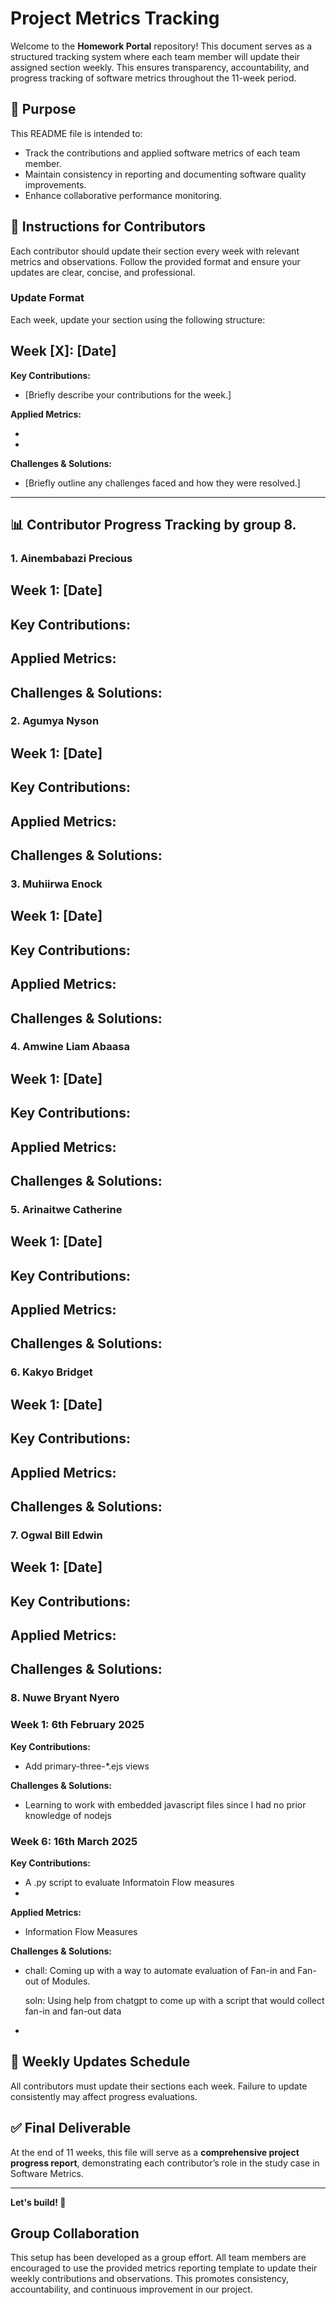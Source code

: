 # Project Metrics Tracking

Welcome to the **Homework Portal** repository! This document serves as a structured tracking system where each team member will update their assigned section weekly. This ensures transparency, accountability, and progress tracking of software metrics throughout the 11-week period.

## 📌 Purpose
This README file is intended to:
- Track the contributions and applied software metrics of each team member.
- Maintain consistency in reporting and documenting software quality improvements.
- Enhance collaborative performance monitoring.

## 📝 Instructions for Contributors
Each contributor should update their section every week with relevant metrics and observations. Follow the provided format and ensure your updates are clear, concise, and professional.

### **Update Format**
Each week, update your section using the following structure:

## Week [X]: [Date]
**Key Contributions:**
- [Briefly describe your contributions for the week.]

**Applied Metrics:**
- [Metric Name]: [Value/Observation]
- [Metric Name]: [Value/Observation]

**Challenges & Solutions:**
- [Briefly outline any challenges faced and how they were resolved.]

---

## 📊 Contributor Progress Tracking by group 8.

### 1. Ainembabazi Precious

## Week 1: [Date]
**Key Contributions:**
- 
**Applied Metrics:**
- 
**Challenges & Solutions:**
- 


### 2. Agumya Nyson 

## Week 1: [Date]
**Key Contributions:**
- 
**Applied Metrics:**
- 
**Challenges & Solutions:**
- 


### 3. Muhiirwa Enock 

## Week 1: [Date]
**Key Contributions:**
- 
**Applied Metrics:**
- 
**Challenges & Solutions:**
- 


### 4. Amwine Liam Abaasa

## Week 1: [Date]
**Key Contributions:**
- 
**Applied Metrics:**
- 
**Challenges & Solutions:**
- 


### 5. Arinaitwe Catherine

## Week 1: [Date]
**Key Contributions:**
- 
**Applied Metrics:**
- 
**Challenges & Solutions:**
- 


### 6. Kakyo Bridget

## Week 1: [Date]
**Key Contributions:**
- 
**Applied Metrics:**
- 
**Challenges & Solutions:**
- 


### 7. Ogwal Bill Edwin

## Week 1: [Date]
**Key Contributions:**
- 
**Applied Metrics:**
- 
**Challenges & Solutions:**
- 


### 8. Nuwe Bryant Nyero

### Week 1: 6th February 2025
**Key Contributions:**
- Add primary-three-*.ejs views

**Challenges & Solutions:**
- Learning to work with embedded javascript files since I had no prior knowledge of nodejs

### Week 6: 16th March 2025
**Key Contributions:**
- A .py script to evaluate Informatoin Flow measures
- 
**Applied Metrics:**
- Information Flow Measures 

**Challenges & Solutions:**
- chall: Coming up with a way to automate evaluation of Fan-in and Fan-out of Modules.
  
  soln: Using help from chatgpt to come up with a script that would collect fan-in and fan-out data
- 


## 📅 Weekly Updates Schedule
All contributors must update their sections each week. Failure to update consistently may affect progress evaluations.

## ✅ Final Deliverable
At the end of 11 weeks, this file will serve as a **comprehensive project progress report**, demonstrating each contributor’s role in the study case in Software Metrics.

---

**Let's build! 🚀**



## Group Collaboration

This setup has been developed as a group effort. All team members are encouraged to use the provided metrics reporting template to update their weekly contributions and observations. This promotes consistency, accountability, and continuous improvement in our project.
